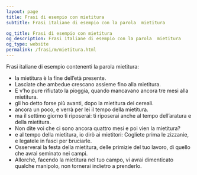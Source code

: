 ```yaml
---
layout: page
title: Frasi di esempio con mietitura 
subtitle: Frasi italiane di esempio con la parola  mietitura

og_title: Frasi di esempio con mietitura 
og_description: Frasi italiane di esempio con la parola  mietitura
og_type: website
permalink: /frasi/m/mietitura.html
---
```


Frasi italiane di esempio contenenti la parola mietitura:


- la mietitura è la fine dell’età presente.
- Lasciate che ambedue crescano assieme fino alla mietitura.
- E v’ho pure rifiutato la pioggia, quando mancavano ancora tre mesi alla mietitura.
- gli ho detto forse più avanti, dopo la mietitura dei cereali.
- ancora un poco, e verrà per lei il tempo della mietitura.
- ma il settimo giorno ti riposerai: ti riposerai anche al tempo dell’aratura e della mietitura.
- Non dite voi che ci sono ancora quattro mesi e poi vien la mietitura?
- e al tempo della mietitura, io dirò ai mietitori: Cogliete prima le zizzanie, e legatele in fasci per bruciarle.
- Osserverai la festa della mietitura, delle primizie del tuo lavoro, di quello che avrai seminato nei campi.
- Allorché, facendo la mietitura nel tuo campo, vi avrai dimenticato qualche manipolo, non tornerai indietro a prenderlo.
